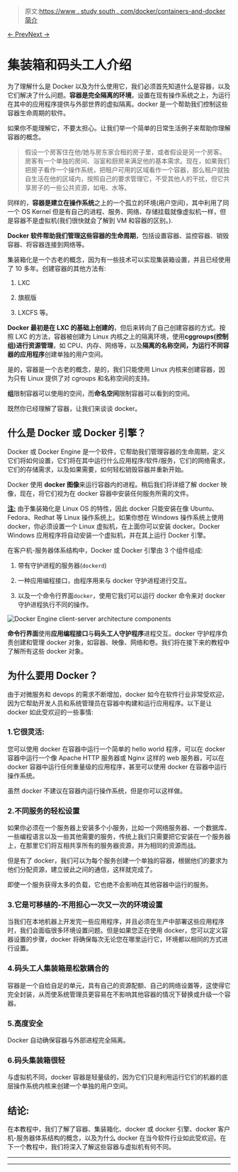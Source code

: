 > 原文:[https://www . study south . com/docker/containers-and-docker 简介](https://www.studytonight.com/docker/introduction-to-containers-and-docker)

[← Prev](/docker/)[Next →](/docker/container-vs-virtual-machine "Container vs. Virtual machine")

# 集装箱和码头工人介绍

为了理解什么是 Docker 以及为什么使用它，我们必须首先知道什么是容器，以及它们解决了什么问题。**容器是完全隔离的环境**，设置在现有操作系统之上，为运行在其中的应用程序提供与外部世界的虚拟隔离。docker 是一个帮助我们控制这些容器生命周期的软件。

如果你不能理解它，不要太担心。让我们举一个简单的日常生活例子来帮助你理解容器的概念。

> 假设一个房客住在他/她与房东家合租的房子里，或者假设是另一个房客。房客有一个单独的房间、浴室和厨房来满足他的基本需求。现在，如果我们把房子看作一个操作系统，把租户可用的区域看作一个容器，那么租户就独自生活在他的区域内，按照自己的要求管理它，不受其他人的干扰，但它共享房子的一些公共资源，如电、水等。

同样的，**容器是建立在操作系统**之上的一个孤立的环境(用户空间)，其中利用了同一个 OS Kernel 但是有自己的进程、服务、网络、存储挂载就像虚拟机一样，但是容器不是虚拟机(我们很快就会了解到 VM 和容器的区别。).

**Docker 软件帮助我们管理这些容器的生命周期**，包括设置容器、监控容器、销毁容器、将容器连接到网络等。

集装箱化是一个古老的概念，因为有一些技术可以实现集装箱设置，并且已经使用了 10 多年。创建容器的其他方法有:

1.  LXC

2.  旗舰版

3.  LXCFS 等。

**Docker 最初是在 LXC 的基础上创建的**，但后来转向了自己创建容器的方式。按照 LXC 的方法，容器被创建为 Linux 内核之上的隔离环境，使用**cggroups(控制组)进行资源管理**，如 CPU、内存、网络等，以及**隔离的名称空间，为运行不同容器的应用程序**创建单独的用户空间。

是的，容器是一个古老的概念，是的，我们只能使用 Linux 内核来创建容器，因为只有 Linux 提供了对 cgroups 和名称空间的支持。

**组**限制容器可以使用的空间，而**命名空间**限制容器可以看到的空间。

既然你已经理解了容器，让我们来谈谈 docker。

## 什么是 Docker 或 Docker 引擎？

Docker 或 Docker Engine 是一个软件，它帮助我们管理容器的生命周期，定义它们将如何设置，它们将在其中运行什么应用程序/软件/服务，它们的网络需求，它们的存储需求，以及如果需要，如何轻松销毁容器并重新开始。

Docker 使用 **docker 图像**来运行容器内的进程。稍后我们将详细了解 docker 映像，现在，将它们视为在 docker 容器中安装任何服务所需的文件。

<u>**注:**</u> 由于集装箱化是 Linux OS 的特性，因此 docker 只能安装在像 Ubuntu、Fedora、Redhat 等 Linux 操作系统上。如果你想在 Windows 操作系统上使用 docker，你必须设置一个 Linux 虚拟机，在上面你可以安装 docker。Docker Windows 应用程序将自动安装一个虚拟机，并在其上运行 Docker 引擎。

在客户机-服务器体系结构中，Docker 或 Docker 引擎由 3 个组件组成:

1.  带有守护进程的服务器(`dockerd`)

2.  一种应用编程接口，由程序用来与 docker 守护进程进行交互。

3.  以及一个命令行界面`docker`，使用它我们可以运行 docker 命令来对 docker 守护进程执行不同的操作。

![Docker Engine client-server architecture components](../Images/5bf6b8608104bca6d6a4b81ac4768c3a.png)

**命令行界面**使用**应用编程接口**与**码头工人守护程序**进程交互。docker 守护程序负责创建和管理 docker 对象，如容器、映像、网络和卷。我们将在接下来的教程中了解所有这些 docker 对象。

## 为什么要用 Docker？

由于对微服务和 devops 的需求不断增加，docker 如今在软件行业非常受欢迎，因为它帮助开发人员和系统管理员在容器中构建和运行应用程序。以下是让 docker 如此受欢迎的一些事情:

### 1.它很灵活:

您可以使用 docker 在容器中运行一个简单的 hello world 程序，可以在 docker 容器中运行一个像 Apache HTTP 服务器或 Nginx 这样的 web 服务器，可以在 docker 容器中运行任何重量级的应用程序，甚至可以使用 docker 在容器中运行操作系统。

虽然 docker 不建议在容器内运行操作系统，但是你可以这样做。

### 2.不同服务的轻松设置

如果你必须在一个服务器上安装多个小服务，比如一个网络服务器、一个数据库、一些编程语言以及一些其他需要的服务，传统上我们只需要把它安装在一个服务器上，在那里它们将互相共享所有的服务器资源，并为相同的资源而战。

但是有了 docker，我们可以为每个服务创建一个单独的容器，根据他们的要求为他们分配资源，建立彼此之间的通信，这样就完成了。

即使一个服务获得太多的负载，它也绝不会影响在其他容器中运行的服务。

### 3.它是可移植的-不用担心一次又一次的环境设置

当我们在本地机器上开发完一些应用程序，并且必须在生产中部署这些应用程序时，我们会面临很多环境设置问题。但是如果您正在使用 docker，您可以定义容器设置的步骤，docker 将确保每次无论您在哪里运行它，环境都以相同的方式进行设置。

### 4.码头工人集装箱是松散耦合的

容器是一个自给自足的单元，具有自己的资源配额、自己的网络设置等，这使得它完全封装，从而使系统管理员更容易在不影响其他容器的情况下替换或升级一个容器。

### 5.高度安全

Docker 自动确保容器与外部进程完全隔离。

### 6.码头集装箱很轻

与虚拟机不同，docker 容器是轻量级的，因为它们只是利用运行它们的机器的底层操作系统内核来创建一个单独的用户空间。

## 结论:

在本教程中，我们了解了容器、集装箱化、docker 或 docker 引擎、docker 客户机-服务器体系结构的概念，以及为什么 docker 在当今软件行业如此受欢迎。在下一个教程中，我们将深入了解这些容器与虚拟机有何不同。

* * *

* * *